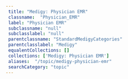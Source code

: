 ```yaml
--- 
 title: "Medigy: Physician EMR" 
 classname:  "Physician_EMR" 
 label: "Physician EMR" 
 subclassname: "null" 
 subclasslabel: "null" 
 parentclassname: "StandardMedigyCategories" 
 parentclasslabel: "Medigy" 
 equalentCollections: [] 
 collections: ['Medigy: Physician EMR']
 aliases:  "/topic/medigy-physician-emr"  
 searchCategory: "topic" 
---
```

